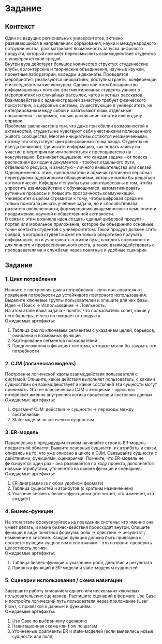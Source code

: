 # Задание   
## Контекст   
Один из ведущих региональных университетов, активно развивающийся в направлениях образования, науки и международного сотрудничества, рассматривает возможность запуска цифрового продукта, который поможет переосмыслить взаимодействие студентов с университетской средой.   
Внутри вуза действует большое количество структур: студенческие клубы, волонтёрские и творческие объединения, научные кружки, проектные лаборатории, кафедры и деканаты. Проводятся мероприятия, реализуются инициативы, доступны гранты, конференции и исследовательские конкурсы. Однако при этом большинство информационных потоков фрагментированы: студенты узнают о мероприятиях из случайных рассылок, чатов и устных рассказов. Взаимодействие с администрацией зачастую требует физического присутствия, а цифровые системы, существующие в университете, не интегрированы между собой и охватывают лишь отдельные направления - например, только расписание занятий или выдачу справок.   
Проблема заключается в том, что даже при обилии возможностей и активностей, студенты не чувствуют себя участниками полноценного живого сообщества. Многие инициативы остаются незамеченными, потому что отсутствует централизованная точка входа. Студенты не всегда понимают, где искать информацию, как подать заявку на участие в мероприятии или записаться к преподавателю на консультацию. Возникает ощущение, что каждая задача - от поиска расписания до подачи документов - требует отдельного пути, отдельного ресурса, и зачастую - личного вмешательства или связей.   
Одновременно с этим, преподаватели и административный персонал перегружены однотипными обращениями, которые могли бы решаться автоматически. Кафедры и службы вуза заинтересованы в том, чтобы упростить взаимодействие с обучающимися, автоматизировать рутинные процессы и повысить прозрачность коммуникаций. Университет в целом стремится к тому, чтобы цифровая среда не только помогала решать учебные задачи, но и способствовала развитию вовлеченности, формированию академического комьюнити и продвижению научной и общественной активности.   
В связи с этим возникла идея создать единый цифровой продукт - портал или мобильное приложение, которое бы объединило основные точки контакта студентов с университетом. Такой продукт должен стать средой, в которой студент может не только оперативно получать информацию, но и участвовать в жизни вуза, находить возможности для личного и профессионального роста, а также взаимодействовать с преподавателями и службами через понятные и удобные сценарии.   
## Задание   
### 1. Цикл потребления   
Начните с построения цикла потребления - пути пользователя от появления потребности до устойчивого повторного использования.   
Выделите ключевые группы пользователей и опишите для них фазы:   
Идея → Поиск → Использование → Лояльность.   
На этом этапе ваша задача - понять, что пользователь хочет, какие у него барьеры, и чего он ожидает от продукта.   
Ожидаемые артефакты:   
1. Таблица фаз по ключевым сегментам с указанием целей, барьеров, ожиданий и возможных функций   
2. Картирование сегментов пользователей   
3. Предположения о функциях системы, которые могли бы закрыть эти потребности   
   
### 2. CJM (логическая модель)   
Построение логической карты взаимодействия пользователя с системой. Опишите, какие действия выполняет пользователь, с какими сущностями он взаимодействует и какие состояния эти сущности могут принимать. Это не классическая CJM с эмоциями - здесь вас интересует именно внутренняя логика процессов и состояния данных.   
Ожидаемые артефакты:   
1. Фрагмент CJM: действия → сущности → переходы между состояниями   
2. State-модели по ключевым сущностям   
   
### 3. ER-модель   
Параллельно с предыдущим этапом начинайте строить ER-модель предметной области.
Выявите основные сущности, их атрибуты и связи, опираясь на то, что уже описано в цикле и CJM. Связывайте сущности с действиями, функциями, сценариями. Помните, что ER-модель не фиксируется один раз - она развивается по ходу проекта, дополняется новыми атрибутами, уточняется на основе функций и сценариев.   
Ожидаемые артефакты:   
1. ER-диаграмма (в любом удобном формате)   
2. Таблица сущностей и атрибутов (с кратким назначением)   
3. Указание связей с бизнес-функциями (кто читает, кто изменяет, кто создаёт)   
   
### 4. Бизнес-функции   
На этом этапе сфокусируйтесь на поведении системы: что именно она умеет делать, и какие бизнес-действия происходят внутри. Опишите функции в виде понятной формулы:
роль → действие → результат / изменение в системе. Каждая функция должна быть привязана к соответствующим сущностям и состояниям - это позволит проверить целостность логики.   
Ожидаемые артефакты:   
1. Таблица бизнес-функций с указанием роли, действия и результата   
2. Привязка функций к ER-модели и state-моделям сущностей   
   
### 5. Сценарии использования / схема навигации   
Завершите работу описанием одного или нескольких ключевых пользовательских сценариев. Распишите сценарий в формате Use Case и постройте логический путь пользователя через приложение (User Flow), с привязкой к данным и функциям.   
Ожидаемые артефакты:   
1. Use Case по выбранному сценарию   
2. Навигационная схема или flow по шагам   
3. Уточнённые фрагменты ER и state-моделей (если выявились новые сущности или поля)   

